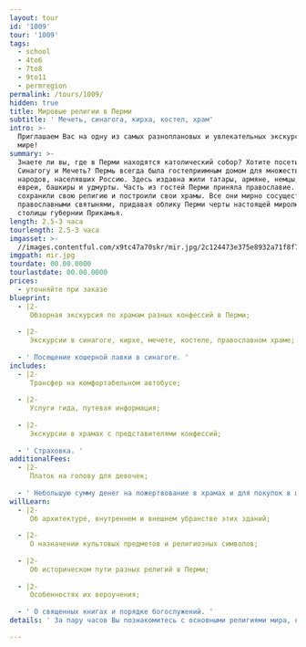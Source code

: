 ```yaml
---
layout: tour
id: '1009'
tour: '1009'
tags:
  - school
  - 4to6
  - 7to8
  - 9to11
  - permregion
permalink: /tours/1009/
hidden: true
title: Мировые религии в Перми
subtitle: ' Мечеть, синагога, кирха, костел, храм'
intro: >-
  Приглашаем Вас на одну из самых разноплановых и увлекательных экскурсий в
  мире!
summary: >-
  Знаете ли вы, где в Перми находятся католический собор? Хотите посетить
  Синагогу и Мечеть? Пермь всегда была гостеприимным домом для множества
  народов, населявших Россию. Здесь издавна жили татары, армяне, немцы, поляки,
  евреи, башкиры и удмурты. Часть из гостей Перми приняла православие. Другие
  сохранили свою религию и построили свои храмы. Все они мирно сосуществовали с
  православными святынями, придавая облику Перми черты настоящей миролюбивой
  столицы губернии Прикамья.
length: 2.5-3 часа
tourlength: 2.5-3 часа
imgasset: >-
  //images.contentful.com/x9tc47a70skr/mir.jpg/2c124473e375e8932a71f8f77f152c00/mir.jpg
imgpath: mir.jpg
tourdate: 00.00.0000
tourlastdate: 00.00.0000
prices:
  - уточняйте при заказе
blueprint:
  - |2-
     Обзорная экскурсия по храмам разных конфессий в Перми; 
     
  - |2-
     Экскурсии в синагоге, кирхе, мечете, костеле, православном храме; 
     
  - ' Посещение кошерной лавки в синагоге. '
includes:
  - |2-
     Трансфер на комфортабельном автобусе; 
     
  - |2-
     Услуги гида, путевая информация; 
     
  - |2-
     Экскурсии в храмах с представителями конфессий; 
     
  - ' Страховка. '
additionalFees:
  - |2-
     Платок на голову для девочек; 
     
  - ' Небольшую сумму денег на пожертвование в храмах и для покупок в церковных лавках, кошерной лавке. '
willLearn:
  - |2-
     Об архитектуре, внутреннем и внешнем убранстве этих зданий; 
     
  - |2-
     О назначении культовых предметов и религиозных символов; 
     
  - |2-
     Об историческом пути разных религий в Перми; 
     
  - |2-
     Особенностях их вероучения; 
     
  - ' О священных книгах и порядке богослужений. '
details: ' За пару часов Вы познакомитесь с основными религиями мира, которые сформировали культурное наследие человечества – православие, католицизм, протестантизм, иудаизм и ислам. Побывав в костеле, синагоге, мечети, лютеранской кирхи и в и в православном храме Вы ощутите настоящую атмосферу религиозных обрядов. '

---
```

